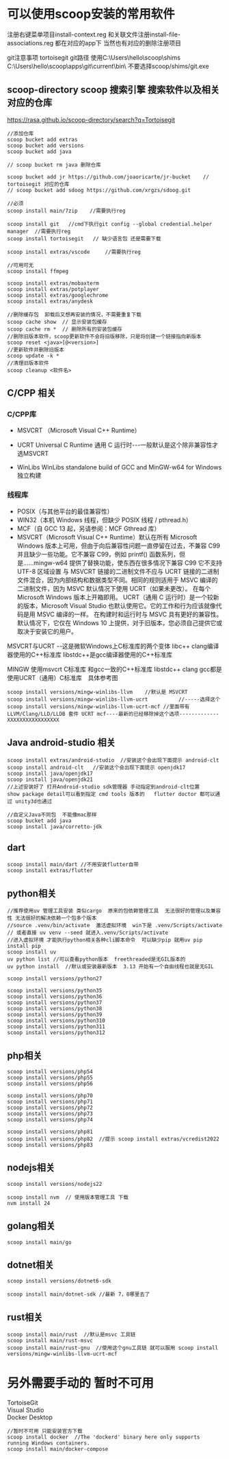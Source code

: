 # 可以使用scoop安装的常用软件
注册右键菜单项目install-context.reg 和关联文件注册install-file-associations.reg 都在对应的app下 当然也有对应的删除注册项目

git注意事项  tortoisegit  git路径 使用C:\Users\hello\scoop\shims   C:\Users\hello\scoop\apps\git\current\bin\  不要选择scoop/shims/git.exe

## scoop-directory  scoop 搜索引擎 搜索软件以及相关对应的仓库
https://rasa.github.io/scoop-directory/search?q=Tortoisegit

```
//添加仓库
scoop bucket add extras
scoop bucket add versions
scoop bucket add java

// scoop bucket rm java 删除仓库

scoop bucket add jr https://github.com/joaoricarte/jr-bucket    // tortoisegit 对应的仓库
// scoop bucket add sdoog https://github.com/xrgzs/sdoog.git

//必须
scoop install main/7zip    //需要执行reg

scoop install git   //cmd下执行git config --global credential.helper manager  //需要执行reg
scoop install tortoisegit   // 缺少语言包 还是需要下载

scoop install extras/vscode     //需要执行reg

//可用可无
scoop install ffmpeg 

scoop install extras/mobaxterm
scoop install extras/potplayer  
scoop install extras/googlechrome
scoop install extras/anydesk

//删除缓存包  卸载后又想再安装的情况，不需要重复下载 
scoop cache show  // 显示安装包缓存
scoop cache rm *  // 删除所有的安装包缓存
//删除旧版本软件，scoop更新软件不会将旧版移除，只是将创建一个链接指向新版本
scoop reset <java>[@<version>]
//更新软件并删除旧版本
scoop update -k *
//清理旧版本软件
scoop cleanup <软件名>

```
## C/CPP 相关
### C/CPP库 
- MSVCRT （Microsoft Visual C++ Runtime）
- UCRT Universal C Runtime  通用 C 运行时---一般默认是这个除非兼容性才选MSVCRT

- WinLibs  WinLibs standalone build of GCC and MinGW-w64 for Windows 独立构建
### 线程库
- POSIX（与其他平台的最佳兼容性）
- WIN32（本机 Windows 线程，但缺少 POSIX 线程 / pthread.h）
- MCF（自 GCC 13 起，另请参阅：MCF Gthread 库）
- MSVCRT（Microsoft Visual C++ Runtime）默认在所有 Microsoft Windows 版本上可用，但由于向后兼容性问题一直停留在过去，不兼容 C99 并且缺少一些功能。它不兼容 C99，例如 printf() 函数系列，但是......mingw-w64 提供了替换功能，使东西在很多情况下兼容 C99
它不支持 UTF-8 区域设置
与 MSVCRT 链接的二进制文件不应与 UCRT 链接的二进制文件混合，因为内部结构和数据类型不同。相同的规则适用于 MSVC 编译的二进制文件，因为 MSVC 默认情况下使用 UCRT（如果未更改）。
在每个 Microsoft Windows 版本上开箱即用。
UCRT（通用 C 运行时）是一个较新的版本，Microsoft Visual Studio 也默认使用它。它的工作和行为应该就像代码是用 MSVC 编译的一样。
在构建时和运行时与 MSVC 具有更好的兼容性。
默认情况下，它仅在 Windows 10 上提供，对于旧版本，您必须自己提供它或取决于安装它的用户。

MSVCRT与UCRT --这是微软Windows上C标准库的两个变体
libc++ clang编译器使用的C++标准库  libstdc++是gcc编译器使用的C++标准库

MINGW  使用msvcrt C标准库 和gcc一致的C++标准库 libstdc++
clang gcc都是使用UCRT（通用）C标准库　具体参考图
```
scoop install versions/mingw-winlibs-llvm    //默认是 MSVCRT
scoop install versions/mingw-winlibs-llvm-ucrt          //-----选择这个 
scoop install versions/mingw-winlibs-llvm-ucrt-mcf //里面带有 LLVM/Clang/LLD/LLDB 套件 UCRT mcf----最新的已经移除掉这个选项-------------XXXXXXXXXXXXXXXXX
```
## Java android-studio 相关
```
scoop install extras/android-studio  //安装这个会出现下面提示 android-clt
scoop install android-clt   //安装这个会出现下面提示 openjdk17
scoop install java/openjdk17
scoop install java/openjdk21
//上述安装好了 打开Android-studio sdk管理器 手动指定到android-clt位置    show package detail可以看到指定 cmd tools 版本的   flutter doctor 都可以通过 unity3d也通过

//自定义Java不同包  不能像mac那样 
scoop bucket add java
scoop install java/corretto-jdk
```
## dart 
```
scoop install main/dart //不用安装flutter自带
scoop install extras/flutter
```
## python相关
```
//推荐使用uv 管理工具安装 类似cargo  原来的包依赖管理工具  无法很好的管理以及兼容性 无法很好的解决依赖一个包多个版本
//source .venv/bin/activate  激活虚拟环境  win下是 .venv/Scripts/activate
// 或者直接 uv venv --seed 就进入.venv/Scripts/activate
//进入虚拟环境 才能执行python相关各种cli脚本命令  可以缺少pip 就用uv pip install pip 
scoop install uv
uv python list //可以查看python版本  freethreaded是无GIL版本的
uv python install  //默认或安装最新版本  3.13 开始有一个自由线程也就是无GIL

scoop install versions/python27

scoop install versions/python35
scoop install versions/python36
scoop install versions/python37
scoop install versions/python38
scoop install versions/python39
scoop install versions/python310  
scoop install versions/python311
scoop install versions/python312
```


## php相关
```
scoop install versions/php54
scoop install versions/php55
scoop install versions/php56

scoop install versions/php70
scoop install versions/php71
scoop install versions/php72
scoop install versions/php73
scoop install versions/php74

scoop install versions/php81
scoop install versions/php82  //提示 scoop install extras/vcredist2022
scoop install versions/php83
```
## nodejs相关
```
scoop install versions/nodejs22

scoop install nvm  // 使用版本管理工具 下载
nvm install 24 
```
## golang相关
```
scoop install main/go 
```
## dotnet相关
```
scoop install versions/dotnet6-sdk

scoop install main/dotnet-sdk //最新 7，8哪里去了
```

## rust相关
```
scoop install main/rust  //默认是msvc 工具链
scoop install main/rust-msvc
scoop install main/rust-gnu  //使用这个gnu工具链 就可以服用 scoop install versions/mingw-winlibs-llvm-ucrt-mcf
```
#  另外需要手动的 暂时不可用
TortoiseGit  
Visual Studio  
Docker Desktop
```
//暂时不可用 只能安装官方下载
scoop install docker  //The 'dockerd' binary here only supports running Windows containers.
scoop install main/docker-compose
```